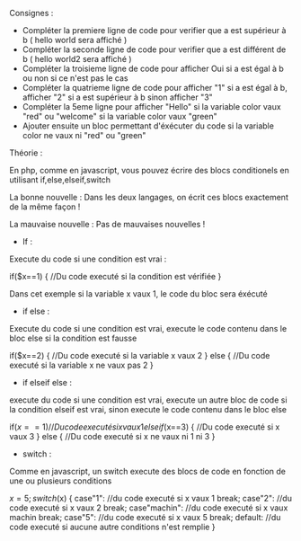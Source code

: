 Consignes :

- Compléter la premiere ligne de code pour verifier que a est supérieur à b ( hello world sera affiché )
- Compléter la seconde ligne de code pour verifier que a est différent de b ( hello world2 sera affiché )
- Compléter la troisieme ligne de code pour afficher Oui si a est égal à b ou non si ce n'est pas le cas
- Compléter la quatrieme ligne de code pour afficher "1" si a est égal à b, afficher "2" si a est supérieur à b sinon afficher "3"
- Compléter la 5eme ligne pour afficher "Hello" si la variable color vaux "red" ou "welcome" si la variable color vaux "green"
- Ajouter ensuite un bloc permettant d'éxécuter du code si la variable color ne vaux ni "red" ou "green"


Théorie :

En php, comme en javascript, vous pouvez écrire des blocs conditionels en utilisant if,else,elseif,switch

La bonne nouvelle : Dans les deux langages, on écrit ces blocs exactement de la même façon !

La mauvaise nouvelle : Pas de mauvaises nouvelles !


- If :

Execute du code si une condition est vrai :

if($x==1)
{
//Du code executé si la condition est vérifiée
}

Dans cet exemple si la variable x vaux 1, le code du bloc sera éxécuté


- if else :

Execute du code si une condition est vrai, execute le code contenu dans le bloc else si la condition est fausse

if($x==2)
{
//Du code executé si la variable x vaux 2
}
else
{
//Du code executé si la variable x ne vaux pas 2
}


- if elseif else :

execute du code si une condition est vrai, execute un autre bloc de code si la condition elseif est vrai, sinon execute
le code contenu dans le bloc else

if($x==1)
{
//Du code executé si x vaux 1
}
elseif($x==3)
{
//Du code executé si x vaux 3
}
else
{
//Du code executé si x ne vaux ni 1 ni 3
}


- switch :

Comme en javascript, un switch execute des blocs de code en fonction de une ou plusieurs conditions

$x=5;
switch($x)
{
case"1":
//du code executé si x vaux 1
break;
case"2":
//du code executé si x vaux 2
break;
case"machin":
//du code executé si x vaux machin
break;
case"5":
//du code executé si x vaux 5
break;
default:
//du code executé si aucune autre conditions n'est remplie
}


